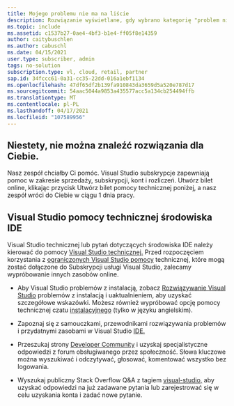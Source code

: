 ```yaml
---
title: Mojego problemu nie ma na liście
description: Rozwiązanie wyświetlane, gdy wybrano kategorię "problem nie znajduje się na liście" lub nie znaleziono rozwiązania
ms.topic: include
ms.assetid: c1537b27-0ae4-4bf3-b1e4-ff05f8e14359
author: caitybuschlen
ms.author: cabuschl
ms.date: 04/15/2021
user.type: subscriber, admin
tags: no-solution
subscription.type: vl, cloud, retail, partner
sap.id: 34fccc61-0a31-cc35-22dd-016a1ebf1134
ms.openlocfilehash: 47df65df2b139fa910843da3659d5a520e787d17
ms.sourcegitcommit: 54aac5044a9853a435577acc5a134cb254494ffb
ms.translationtype: MT
ms.contentlocale: pl-PL
ms.lasthandoff: 04/17/2021
ms.locfileid: "107589956"
---
```

## <a name="sorry-we-couldnt-find-a-solution-for-you"></a>Niestety, nie można znaleźć rozwiązania dla Ciebie. 

Nasz zespół chciałby Ci pomóc. Visual Studio subskrypcje zapewniają pomoc w zakresie sprzedaży, subskrypcji, kont i rozliczeń. Utwórz bilet online, klikając przycisk Utwórz bilet pomocy technicznej poniżej, a nasz zespół wróci do Ciebie w ciągu 1 dnia pracy. 

## <a name="visual-studio-ide-technical-support-resources"></a>Visual Studio pomocy technicznej środowiska IDE  

Visual Studio technicznej lub pytań dotyczących środowiska IDE należy kierować do pomocy [Visual Studio technicznej.](https://visualstudio.microsoft.com/vs/support/) Przed rozpoczęciem korzystania z [ograniczonych Visual Studio pomocy](https://docs.microsoft.com/visualstudio/subscriptions/vs-tech-support) technicznej, które mogą zostać dołączone do Subskrypcji usługi Visual Studio, zalecamy wypróbowanie innych zasobów online.

- Aby Visual Studio problemów z instalacją, zobacz [Rozwiązywanie Visual Studio](https://docs.microsoft.com/visualstudio/install/troubleshooting-installation-issues) problemów z instalacją i uaktualnieniem, aby uzyskać szczegółowe wskazówki. Możesz również wypróbować opcję pomocy technicznej czatu [instalacyjnego](https://visualstudio.microsoft.com/vs/support/#talktous) (tylko w języku angielskim).

- Zapoznaj się z samouczkami, przewodnikami rozwiązywania problemów i przydatnymi zasobami w Visual Studio [IDE.](https://docs.microsoft.com/visualstudio/ide/) 

- Przeszukaj strony [Developer Community](https://developercommunity.visualstudio.com/) i uzyskaj specjalistyczne odpowiedzi z forum obsługiwanego przez społeczność. Słowa kluczowe można wyszukiwać i odczytywać, głosować, komentować wszystko bez logowania.  

- Wyszukaj publiczny Stack Overflow Q&A z tagiem [visual-studio,](https://stackoverflow.com/questions/tagged/visual-studio?tab=Newest) aby uzyskać odpowiedzi na już zadawane pytania lub zarejestrować się w celu uzyskania konta i zadać nowe pytanie.  



